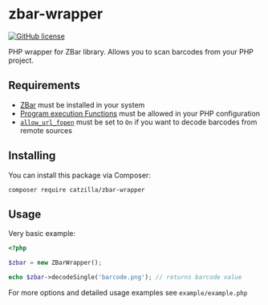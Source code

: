 # zbar-wrapper

[![GitHub license](https://img.shields.io/github/license/Catzilla/zbar-wrapper.svg)](https://github.com/Catzilla/zbar-wrapper/blob/master/LICENSE)

PHP wrapper for ZBar library. Allows you to scan barcodes from your PHP project.

## Requirements

* [ZBar](http://zbar.sourceforge.net) must be installed in your system
* [Program execution Functions](https://secure.php.net/manual/en/ref.exec.php) must be allowed in your PHP configuration
* [`allow_url_fopen`](https://secure.php.net/manual/ru/filesystem.configuration.php#ini.allow-url-fopen) must be set to `On` if you want to decode barcodes from remote sources

## Installing

You can install this package via Composer:
```
composer require catzilla/zbar-wrapper
```

## Usage

Very basic example:
```php
<?php

$zbar = new ZBarWrapper();

echo $zbar->decodeSingle('barcode.png'); // returns barcode value
```

For more options and detailed usage examples see `example/example.php`
